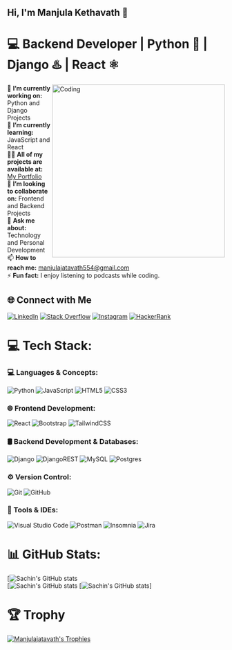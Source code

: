 ## Hi, I'm Manjula Kethavath 👋
# 💻 Backend Developer | Python 🐍 | Django ♨️ | React ⚛️
<img align="right" alt="Coding" width="400" src="https://user-images.githubusercontent.com/59734313/157189039-c09b3e38-9f42-42c0-ab54-14f1574190a7.gif">



🔭 **I’m currently working on:** Python and Django Projects  
🌱 **I’m currently learning:** JavaScript and React  
👨‍💻 **All of my projects are available at:** [My Portfolio](https://bit.ly/3LK1Z95)  
👯 **I’m looking to collaborate on:** Frontend and Backend Projects  
💬 **Ask me about:** Technology and Personal Development  
📫 **How to reach me:** manjulajatavath554@gmail.com  
⚡ **Fun fact:** I enjoy listening to podcasts while coding.

## 🌐 Connect with Me

[![LinkedIn](https://img.shields.io/badge/LinkedIn-%230077B5.svg?style=for-the-badge&logo=linkedin&logoColor=white)](https://linkedin.com/in/manjula-jatavath-9b3113284) 
[![Stack Overflow](https://img.shields.io/badge/Stack%20Overflow-FE7A16?style=for-the-badge&logo=stack-overflow&logoColor=white)](https://stackoverflow.com/users/jatavath-manjula) 
[![Instagram](https://img.shields.io/badge/Instagram-%23E4405F.svg?style=for-the-badge&logo=instagram&logoColor=white)](https://instagram.com/jatavathmanjula) 
[![HackerRank](https://img.shields.io/badge/-HackerRank-2EC866?style=for-the-badge&logo=HackerRank&logoColor=white)](https://www.hackerrank.com/jatavathmanjula3)



# 💻 Tech Stack:

### 💻 Languages & Concepts:
![Python](https://img.shields.io/badge/python-3670A0?style=for-the-badge&logo=python&logoColor=ffdd54) 
![JavaScript](https://img.shields.io/badge/javascript-%23323330.svg?style=for-the-badge&logo=javascript&logoColor=%23F7DF1E) 
![HTML5](https://img.shields.io/badge/html5-%23E34F26.svg?style=for-the-badge&logo=html5&logoColor=white) 
![CSS3](https://img.shields.io/badge/css3-%231572B6.svg?style=for-the-badge&logo=css3&logoColor=white)

### 🌐 Frontend Development:
![React](https://img.shields.io/badge/react-%2320232a.svg?style=for-the-badge&logo=react&logoColor=%2361DAFB) 
![Bootstrap](https://img.shields.io/badge/bootstrap-%238511FA.svg?style=for-the-badge&logo=bootstrap&logoColor=white) 
![TailwindCSS](https://img.shields.io/badge/TailwindCSS-%2338B2AC.svg?style=for-the-badge&logo=tailwind-css&logoColor=white)

### 🛢 Backend Development & Databases:
![Django](https://img.shields.io/badge/django-%23092E20.svg?style=for-the-badge&logo=django&logoColor=white) 
![DjangoREST](https://img.shields.io/badge/DJANGO-REST-ff1709?style=for-the-badge&logo=django&logoColor=white&color=ff1709&labelColor=gray) 
![MySQL](https://img.shields.io/badge/mysql-4479A1.svg?style=for-the-badge&logo=mysql&logoColor=white) 
![Postgres](https://img.shields.io/badge/postgres-%23316192.svg?style=for-the-badge&logo=postgresql&logoColor=white)

### ⚙️ Version Control:
![Git](https://img.shields.io/badge/git-%23F05033.svg?style=for-the-badge&logo=git&logoColor=white) 
![GitHub](https://img.shields.io/badge/github-%23121011.svg?style=for-the-badge&logo=github&logoColor=white)

### 🔧 Tools & IDEs:
![Visual Studio Code](https://img.shields.io/badge/Visual%20Studio%20Code-0078d7?style=for-the-badge&logo=visual-studio-code&logoColor=white)
![Postman](https://img.shields.io/badge/Postman-FF6C37?style=for-the-badge&logo=postman&logoColor=white) 
![Insomnia](https://img.shields.io/badge/Insomnia-black?style=for-the-badge&logo=insomnia&logoColor=5849BE) 
![Jira](https://img.shields.io/badge/jira-%230A0FFF.svg?style=for-the-badge&logo=jira&logoColor=white)


# 📊 GitHub Stats:
[![Sachin's GitHub stats](https://github-readme-streak-stats.herokuapp.com/?user=Manjulajatavath&theme=radical&hide_border=false)<br/>
[![Sachin's GitHub stats](https://github-readme-stats.vercel.app/api/top-langs/?username=Manjulajatavath&theme=radical&hide_border=false&layout=compact)
[![Sachin's GitHub stats](https://github-readme-stats.vercel.app/api?username=Manjulajatavath&count_private=true&show_icons=true&theme=radical)]


# 🏆 Trophy
<p align="left">
  <a href="https://github.com/ryo-ma/github-profile-trophy">
    <img src="https://github-profile-trophy.vercel.app/?username=Manjulajatavath" alt="Manjulajatavath's Trophies" />
  </a>
</p>

